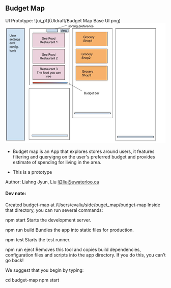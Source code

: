 ## Budget Map 

UI Prototype:
![ui_p1](UIdraft/Budget Map Base UI.png)
![ui_p2](UIdraft/ui.jpg)


- Budget map is an App that explores stores around users, it features filtering and queryigng on the user's preferred budget and provides estimate of spending for living in the area.

- This is a prototype 


Author: Liahng Jyun, Liu
lj2liu@uwaterloo.ca



#### Dev note:

Created budget-map at /Users/evaliu/side/buget_map/budget-map
Inside that directory, you can run several commands:

  npm start
    Starts the development server.

  npm run build
    Bundles the app into static files for production.

  npm test
    Starts the test runner.

  npm run eject
    Removes this tool and copies build dependencies, configuration files
    and scripts into the app directory. If you do this, you can’t go back!

We suggest that you begin by typing:

  cd budget-map
  npm start